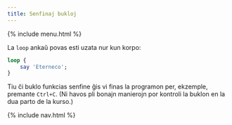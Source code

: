 ```yaml
---
title: Senfinaj bukloj
---
```


{% include menu.html %}

La `loop` ankaŭ povas esti uzata nur kun korpo:

```raku
loop {
    say 'Eterneco';
}
```

Tiu ĉi buklo funkcias senfine ĝis vi finas la programon per, ekzemple, premante `Ctrl+C`. (Ni havos pli bonajn manierojn por kontroli la buklon en la dua parto de la kurso.)

{% include nav.html %}